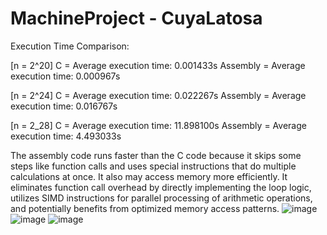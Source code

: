# MachineProject - CuyaLatosa


Execution Time Comparison:

[n = 2^20]
C        = Average execution time: 0.001433s
Assembly = Average execution time: 0.000967s

[n = 2^24]
C        = Average execution time: 0.022267s
Assembly = Average execution time: 0.016767s

[n = 2_28]
C        = Average execution time: 11.898100s
Assembly = Average execution time: 4.493033s


The assembly code runs faster than the C code because it skips some steps like function calls and uses special instructions that do multiple calculations at once. It also may access memory more efficiently.
It eliminates function call overhead by directly implementing the loop logic, utilizes SIMD instructions for parallel processing of arithmetic operations, and potentially benefits from optimized memory access patterns.
![image](https://github.com/vhonnecuya/MachineProject---CuyaLatosa/assets/85780518/a7cff023-e00c-4cd2-8236-4dca68824591)
![image](https://github.com/vhonnecuya/MachineProject---CuyaLatosa/assets/85780518/57768eeb-3750-42dd-b768-6bf40c105e3c)
![image](https://github.com/vhonnecuya/MachineProject---CuyaLatosa/assets/85780518/0f45a0c5-eed1-4b82-9e59-416430c1011e)


